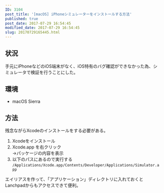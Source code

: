 ```yaml
---
ID: 3104
post_title: '[macOS] iPhoneシミュレーターをインストールする方法'
published: true
post_date: 2017-07-29 16:54:45
modified_date: 2017-07-29 16:54:45
slug: 20170729165445.html
---
```

<h2>状況</h2>

手元にiPhoneなどのiOS端末がなく、iOS特有のバグ確認ができなかった為、シミュレータで検証を行うことにした。

<h2>環境</h2>

<ul>
<li>macOS Sierra</li>
</ul>

<h2>方法</h2>

残念ながらXcodeのインストールをする必要がある。

<ol>
<li>Xcodeをインストール</li>
<li>Xcode.app を右クリック<br />
→パッケージの内容を表示</li>
<li>以下のパスにあるので実行する
<code>/Applications/Xcode.app/Contents/Developer/Applications/Simulator.app</code></li>
</ol>

エイリアスを作って、「アプリケーション」ディレクトリに入れておくとLanchpadからもアクセスできて便利。